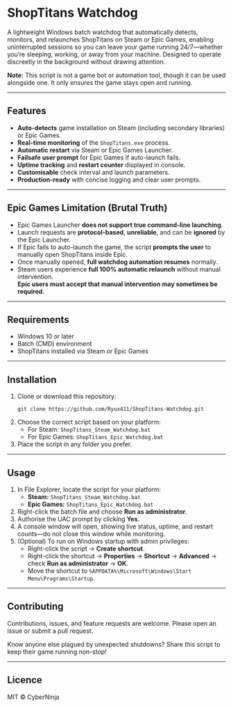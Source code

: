 # ShopTitans Watchdog

A lightweight Windows batch watchdog that automatically detects, monitors, and relaunches ShopTitans on Steam or Epic Games, enabling uninterrupted sessions so you can leave your game running 24/7—whether you’re sleeping, working, or away from your machine. Designed to operate discreetly in the background without drawing attention.

**Note:** This script is not a game bot or automation tool, though it can be used alongside one. It only ensures the game stays open and running.

---

## Features

- **Auto-detects** game installation on Steam (including secondary libraries) or Epic Games.
- **Real-time monitoring** of the `ShopTitans.exe` process.
- **Automatic restart** via Steam or Epic Games Launcher.
- **Failsafe user prompt** for Epic Games if auto-launch fails.
- **Uptime tracking** and **restart counter** displayed in console.
- **Customisable** check interval and launch parameters.
- **Production-ready** with concise logging and clear user prompts.

---

## Epic Games Limitation (Brutal Truth)

- Epic Games Launcher **does not support true command-line launching**.
- Launch requests are **protocol-based**, **unreliable**, and can be **ignored** by the Epic Launcher.
- If Epic fails to auto-launch the game, the script **prompts the user** to manually open ShopTitans inside Epic.
- Once manually opened, **full watchdog automation resumes** normally.
- Steam users experience **full 100% automatic relaunch** without manual intervention.  
  **Epic users must accept that manual intervention may sometimes be required.**

---

## Requirements

- Windows 10 or later
- Batch (CMD) environment
- ShopTitans installed via Steam or Epic Games

---

## Installation

1. Clone or download this repository:
   ```
   git clone https://github.com/Ryux411/ShopTitans-Watchdog.git
   ```
2. Choose the correct script based on your platform:
   - For Steam: `ShopTitans_Steam_Watchdog.bat`
   - For Epic Games: `ShopTitans_Epic_Watchdog.bat`
3. Place the script in any folder you prefer.

---

## Usage

1. In File Explorer, locate the script for your platform:
   - **Steam:** `ShopTitans_Steam_Watchdog.bat`
   - **Epic Games:** `ShopTitans_Epic_Watchdog.bat`
2. Right-click the batch file and choose **Run as administrator**.
3. Authorise the UAC prompt by clicking **Yes**.
4. A console window will open, showing live status, uptime, and restart counts—do not close this window while monitoring.
5. (Optional) To run on Windows startup with admin privileges:
   - Right-click the script → **Create shortcut**.
   - Right-click the shortcut → **Properties** → **Shortcut** → **Advanced** → check **Run as administrator** → **OK**.
   - Move the shortcut to `%APPDATA%\Microsoft\Windows\Start Menu\Programs\Startup`.

---

## Contributing

Contributions, issues, and feature requests are welcome. Please open an issue or submit a pull request.

Know anyone else plagued by unexpected shutdowns? Share this script to keep their game running non-stop!

---

## Licence

MIT © CyberNinja

